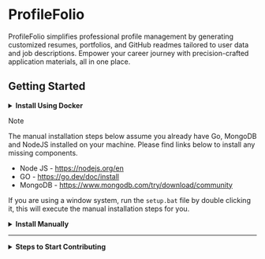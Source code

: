 # ProfileFolio

ProfileFolio simplifies professional profile management by generating customized resumes, portfolios, and GitHub readmes tailored to user data and job descriptions. Empower your career journey with precision-crafted application materials, all in one place.

## Getting Started

<details>
<summary><strong>Install Using Docker</strong></summary>

1.  Fork and Clone the Repository
2.  Run below commands to sping up docker container
    ```bash
    cd frontend && npm i
    ```
    ```bash
    docker-compose up --build
    ```
3.  Access the Application 
    - Frontend : http://localhost:3000 
    - Backend  : http://localhost:8080/api/test

</details>

> [!NOTE]   
> The manual installation steps below assume you already have Go, MongoDB and NodeJS installed on your machine. Please find links below to install any missing components.
> * Node JS - https://nodejs.org/en
> * GO      - https://go.dev/doc/install
> * MongoDB - https://www.mongodb.com/try/download/community 
>
> If you are using a window system, run the `setup.bat` file by double clicking it, this will execute the manual installation steps for you.

<details>
<summary><strong>Install Manually</strong></summary>

**1.  Fork and Clone the Repository**

**2.  Open Mongodb atlas on localhost:27017,
  Create the `profileFolio` database and add this sample data to the `users` collection**
___
```json
{
  "_id": { "$oid": "667b885950aa1b4215433ff4" },
  "basics": {
    "name": "Jane Smith",
    "username": "jsmith49",
    "label": "Software Engineer",
    "image": "https://janesmith.com/photo.jpg",
    "email": "jane.smith@gmail.com",
    "phone": "(123) 456-7890",
    "url": "https://janesmith.com",
    "summary": "Experienced software engineer with a passion for developing innovative programs.",
    "location": {
      "address": "123 Main St",
      "postalCode": "12345",
      "city": "Metropolis",
      "countryCode": "US",
      "region": "NY"
    },
    "profiles": [
      {
        "network": "LinkedIn",
        "username": "janesmith",
        "url": "https://linkedin.com/in/janesmith"
      },
      {
        "network": "GitHub",
        "username": "janesmith",
        "url": "https://github.com/janesmith"
      }
    ]
  },
 "resumes" : [
    {
      "_id": {
      "$oid": "667b988850aa1b4215433ffe"
    },
    "name": "Resume 1",
    "isDefault": false,
    "basics": {
      "name": "Jane Smith",
      "username": "jsmith49",
      "label": "Software Engineer",
      "image": "https://janesmith.com/photo.jpg",
      "email": "jane.smith@gmail.com",
      "phone": "(123) 456-7890",
      "url": "https://janesmith.com",
      "summary": "Experienced software engineer with a passion for developing innovative programs.",
      "location": {
        "address": "123 Main St",
        "postalCode": "12345",
        "city": "Metropolis",
        "countryCode": "US",
        "region": "NY"
      },
      "profiles": [
        {
          "network": "LinkedIn",
          "username": "janesmith",
          "url": "https://linkedin.com/in/janesmith"
        },
        {
          "network": "GitHub",
          "username": "janesmith",
          "url": "https://github.com/janesmith"
        }
      ]
    }
    }
  ],
  "work": [
    {
      "name": "TechCorp",
      "position": "Senior Developer",
      "url": "https://techcorp.com",
      "startDate": {
        "$date": "2018-05-01T00:00:00Z"
      },
      "endDate": null,
      "summary": "Developed and maintained various web applications.",
      "highlights": [
        "Led a team of developers to create a new e-commerce platform.",
        "Implemented a continuous integration and deployment pipeline."
      ]
    }
  ],
  "education": [
    {
      "institution": "State University",
      "url": "https://stateuniversity.edu",
      "area": "Computer Science",
      "studyType": "Bachelor",
      "startDate": {
        "$date": "2010-09-01T00:00:00Z"
      },
      "endDate": {
        "$date": "2014-06-01T00:00:00Z"
      },
      "score": "3.8",
      "scoreType": "CGPA",
      "courses": [
        "CS101 - Introduction to Computer Science",
        "CS202 - Data Structures",
        "CS303 - Algorithms"
      ]
    }
  ],
  "certificates": [
    {
      "name": "Certified Kubernetes Administrator",
      "date": { "$date": "2020-07-15T00:00:00Z" },
      "issuer": "CNCF",
      "url": "https://cncf.io/certified-kubernetes-administrator"
    }
  ],
  "skills": [
    {
      "name": "Web Development",
      "level": "Expert",
      "keywords": [
        { "$oid": "667b888850aa1b4215433ff8" },
        { "$oid": "667b888850aa1b4215433ff9" },
        { "$oid": "667b888850aa1b4215433ffa" }
      ]
    }
  ],
  "languages": [
    {
      "language": "English",
      "fluency": "Native"
    },
    {
      "language": "Spanish",
      "fluency": "Intermediate"
    }
  ],
  "interests": [
    {
      "name": "Traveling",
      "keywords": ["Backpacking", "Cultural Experiences"]
    }
  ],
  "projects": [
    {
      "name": "Personal Portfolio",
      "startDate": {
        "$date": "2020-01-01T00:00:00Z"
      },
      "endDate": {
        "$date": "2020-06-01T00:00:00Z"
      },
      "description": "Developed a personal portfolio website to showcase my projects and skills.",
      "highlights": [
        "Designed and implemented a responsive user interface.",
        "Integrated a blog section to share technical articles."
      ],
      "githubUrl": "https://github.com/janesmith/portfolio",
      "deployedUrl": "https://janesmith.com",
      "techStack": [
        { "$oid": "667b888850aa1b4215433ff8" },
        { "$oid": "667b888850aa1b4215433ff9" },
        { "$oid": "667b888850aa1b4215433ffa" }
      ]
    }
  ]

}
```

**3. Add this sample data to the `skills` collection**
___

```json
[
  {
    "_id": {
      "$oid": "667b888850aa1b4215433ff8"
    },
    "name": "typescript",
    "level": "intermediate"
  },
  {
    "_id": {
      "$oid": "667b888850aa1b4215433ff9"
    },
    "name": "javascript",
    "level": "intermediate"
  },
  {
    "_id": {
      "$oid": "667b888850aa1b4215433ffa"
    },
    "name": "node",
    "level": "intermediate"
  }
]
```

**4. Copy the `.env` files for both Go and NextJS**
___

```bash
cp ./backend/.env.sample ./backend/.env
```

```bash
cp ./frontend/.env.sample ./frontend/.env
```

  For a windows based system use the following commands
___

```cmd
copy /Y frontend\.env.sample frontend\.env
```

```cmd
copy /Y backend\.env.sample backend\.env
```

**5. Install necesaary dependecies for both frontend and backend**
___

```bash
npm run installer
```

**6. Launch the backend server**
___

```bash
npm run start-backend
```

**7. Launch the frontend application**
___

```bash
npm run start-frontend
```

- Access the Application 
  - Frontend  : http://localhost:3000 
  - Backend   : http://localhost:8080/api/test

</details>
<hr>

<details>
<summary><strong>Steps to Start Contributing</strong></summary>

To contribute to this project, follow these steps:

1. **Fork the Repository**:

   - Fork the repository from [profileFolio](https://github.com/krishnaacharyaa/profileFolio) to your GitHub account.

2. **Clone Your Fork**:

   - Clone your forked repository locally:

     ```sh
     git clone https://github.com/<your-username>/profileFolio.git
     ```

3. **Add Remote Repositories**:

   - Set up remotes for tracking changes from the original repository and pushing your changes:

     ```sh
     cd profileFolio
     git remote add upstream https://github.com/krishnaacharyaa/profileFolio.git
     git remote -v  # Verify remotes
     ```

   > Steps from 4th point, needs to followed with each new PR

4. **Stay Up-to-Date**:

- Before starting your work or submitting a pull request, sync your fork with the original repository:

  ```sh
   git pull upstream main
  ```

5. **Create a New Branch**:

   - Create a new branch for your work, naming it appropriately:

     ```sh
     # Switch to the main branch
     git switch main

     # Pull down any upstream changes
     git pull

     # Create a new branch to work on
     git switch --create bugfix/1234-name-of-the-issue
     ```

6. **Make Changes**:

   - Make your changes locally. Commit them using clear and concise messages.

7. **Push Changes and Open Pull Request**:

   - Push your branch to your forked repository:

     ```sh
     git push -u origin feature/1234-short-description
     ```

   - Open a pull request on the [profileFolio repository](https://github.com/krishnaacharyaa/profileFolio), following the template provided.

</details>
